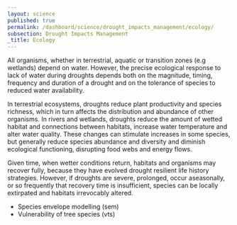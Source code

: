 ```yaml
---
layout: science
published: true
permalink: /dashboard/science/drought_impacts_management/ecology/
subsection: Drought Impacts Management
_title: Ecology
---
```


All organisms, whether in terrestrial, aquatic or transition zones (e.g wetlands) depend on water. However, the precise ecological response to lack of water during droughts depends both on the magnitude, timing, frequency and duration of a drought and on the tolerance of species to reduced water availability.

In terrestrial ecosystems, droughts reduce plant productivity and species richness, which in turn affects the distribution and abundance of other organisms. In rivers and wetlands, droughts reduce the amount of wetted habitat and connections between habitats, increase water temperature and alter water quality. These changes can stimulate increases in some species, but generally reduce species abundance and diversity and diminish ecological functioning, disrupting food webs and energy flows.

Given time, when wetter conditions return, habitats and organisms may recover fully, because they have evolved drought resilient life history strategies. However, if droughts are severe, prolonged, occur aseasonally, or so frequently that recovery time is insufficient, species can be locally extirpated and habitats irrevocably altered.

* Species envelope modelling (sem)
* Vulnerability of tree species (vts)
